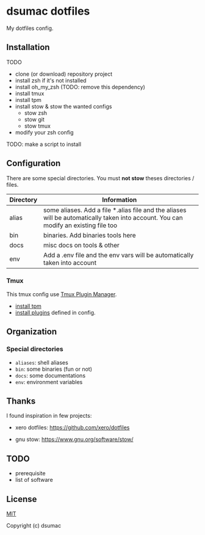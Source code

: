 # dsumac dotfiles 

My dotfiles config.

## Installation

TODO

- clone (or download) repository project
- install zsh if it's not installed
- install oh_my_zsh (TODO: remove this dependency)
- install tmux
- install tpm
- install stow & stow the wanted configs
  - stow zsh
  - stow git
  - stow tmux
- modify your zsh config 

TODO: make a script to install

## Configuration

There are some special directories.
You must **not stow** theses directories / files.

| Directory | Information |
|-----------|-------------|
| alias | some aliases. Add a file *.alias file and the aliases will be automatically taken into account. You can modify an existing file too  |
| bin | binaries. Add binaries tools here |
| docs | misc docs on tools & other |
| env | Add a .env file and the env vars will be automatically taken into account  |


### Tmux
This tmux config use [Tmux Plugin Manager](https://github.com/tmux-plugins/tpm).
- [install tpm](https://github.com/tmux-plugins/tpm#installation)
- [install plugins](https://github.com/tmux-plugins/tpm#installing-plugins) defined in config.

## Organization

### Special directories

- `aliases`: shell aliases
- `bin`: some binaries (fun or not)
- `docs`: some documentations
- `env`: environment variables

## Thanks

I found inspiration in few projects:
 
- xero dotfiles:
https://github.com/xero/dotfiles

- gnu stow:
https://www.gnu.org/software/stow/

## TODO
- prerequisite
- list of software

## License

[MIT](http://opensource.org/licenses/MIT)

Copyright (c) dsumac

